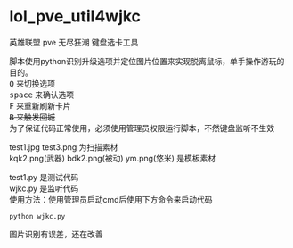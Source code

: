 # lol_pve_util4wjkc
英雄联盟 pve 无尽狂潮 键盘选卡工具

脚本使用python识别升级选项并定位图片位置来实现脱离鼠标，单手操作游玩的目的。  
<kbd>Q</kbd> 来切换选项  
<kbd>space</kbd> 来确认选项  
<kbd>F</kbd> 来重新刷新卡片  
~~<kbd>B</kbd> 来触发回城~~  
为了保证代码正常使用，必须使用管理员权限运行脚本，不然键盘监听不生效

test1.jpg  test3.png 为扫描素材  
kqk2.png(武器) bdk2.png(被动) ym.png(悠米) 是模板素材  

test1.py 是测试代码  
wjkc.py 是监听代码  
使用方法：使用管理员启动cmd后使用下方命令来启动代码
```angular2html
python wjkc.py
```

图片识别有误差，还在改善